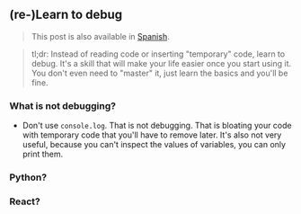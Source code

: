 ## (re-)Learn to debug

> This post is also available in [Spanish](2022-11-23-en-learn-to-debug).

> tl;dr: Instead of reading code or inserting "temporary" code, learn to debug. It's a skill that will make your life easier once you start using it. You don't even need to "master" it, just learn the basics and you'll be fine.

### What is not debugging?

* Don't use `console.log`. That is not debugging. That is bloating your code with temporary code that you'll have to remove later. It's also not very useful, because you can't inspect the values of variables, you can only print them.

### Python?

### React?

